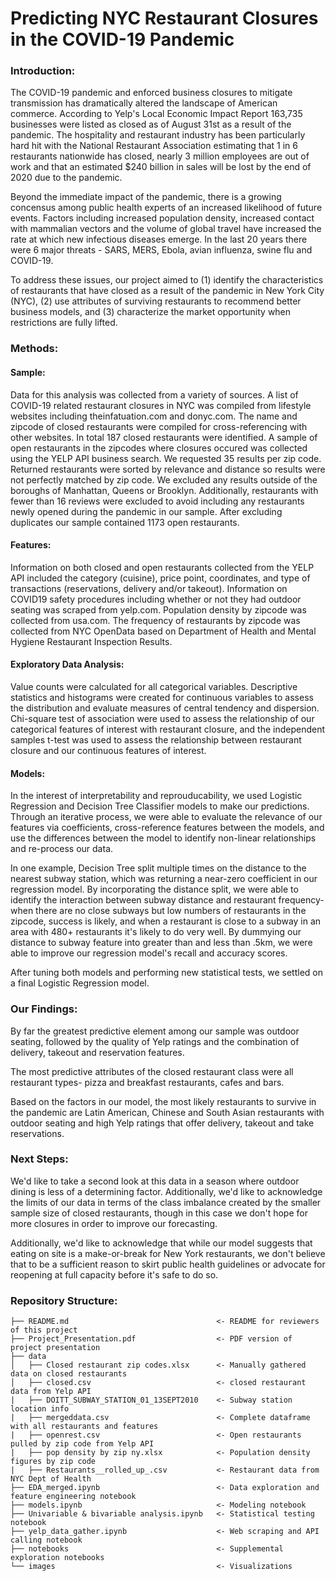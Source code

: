 # Predicting NYC Restaurant Closures in the COVID-19 Pandemic
### Introduction:

The COVID-19 pandemic and enforced business closures to mitigate transmission has dramatically altered the landscape of American commerce.  According to Yelp's Local Economic Impact Report 163,735 businesses were listed as closed as of August 31st as a result of the pandemic.  The hospitality and restaurant industry has been particularly hard hit with the National Restaurant Association estimating that 1 in 6 restaurants nationwide has closed, nearly 3 million employees are out of work and that an estimated $240 billion in sales will be lost by the end of 2020 due to the pandemic.

Beyond the immediate impact of the pandemic, there is a growing concensus among public health experts of an increased likelihood of future events.  Factors including increased population density, increased contact with mammalian vectors and the volume of global travel have increased the rate at which new infectious diseases emerge. In the last 20 years there were 6 major threats - SARS, MERS, Ebola, avian influenza, swine flu and COVID-19. 

To address these issues, our project aimed to (1) identify the characteristics of restaurants that have closed as a result of the pandemic in New York City (NYC), (2) use attributes of surviving restaurants to recommend better business models, and (3) characterize the market opportunity when restrictions are fully lifted.  

### Methods:

#### Sample:
Data for this analysis was collected from a variety of sources.  A list of COVID-19 related restaurant closures in NYC was compiled from lifestyle websites including theinfatuation.com and donyc.com.  The name and zipcode of closed restaurants were compiled for cross-referencing with other websites. In total 187 closed restaurants were identified. A sample of open restaurants in the zipcodes where closures occured was collected using the YELP API business search.  We requested 35 results per zip code.  Returned restaurants were sorted by relevance and distance so results were not perfectly matched by zip code.  We excluded any results outside of the boroughs of Manhattan, Queens or Brooklyn.  Additionally, restaurants with fewer than 16 reviews were excluded to avoid including any restaurants newly opened during the pandemic in our sample.  After excluding duplicates our sample contained 1173 open restaurants.  

#### Features:

Information on both closed and open restaurants collected from the YELP API included the category (cuisine), price point, coordinates, and type of transactions (reservations, delivery and/or takeout). Information on COVID19 safety procedures including whether or not they had outdoor seating was scraped from yelp.com.  Population density by zipcode was collected from usa.com. The frequency of restaurants by zipcode was collected from NYC OpenData based on Department of Health and Mental Hygiene Restaurant Inspection Results.

#### Exploratory Data Analysis:

Value counts were calculated for all categorical variables. Descriptive statistics and histograms were created for continuous variables to assess the distribution and evaluate measures of central tendency and dispersion. Chi-square test of association were used to assess the relationship of our categorical features of interest with restaurant closure, and the independent samples t-test was used to assess the relationship between restaurant closure and our continuous features of interest.

#### Models:

In the interest of interpretability and reprouducability, we used Logistic Regression and Decision Tree Classifier models to make our predictions. Through an iterative process, we were able to evaluate the relevance of our features via coefficients, cross-reference features between the models, and use the differences between the model to identify non-linear relationships and re-process our data. 

In one example, Decision Tree split multiple times on the distance to the nearest subway station, which was returning a near-zero coefficient in our regression model. By incorporating the distance split, we were able to identify the interaction between subway distance and restaurant frequency- when there are no close subways but low numbers of restaurants in the zipcode, success is likely, and when a restaurant is close to a subway in an area with 480+ restaurants it's likely to do very well. By dummying our distance to subway feature into greater than and less than .5km, we were able to improve our regression model's recall and accuracy scores.

After tuning both models and performing new statistical tests, we settled on a final Logistic Regression model. 

### Our Findings:

By far the greatest predictive element among our sample was outdoor seating, followed by the quality of Yelp ratings and the combination of delivery, takeout and reservation features. 

The most predictive attributes of the closed restaurant class were all restaurant types- pizza and breakfast restaurants, cafes and bars. 

Based on the factors in our model, the most likely restaurants to survive in the pandemic are Latin American, Chinese and South Asian restaurants with outdoor seating and high Yelp ratings that offer delivery, takeout and take reservations. 

### Next Steps:

We'd like to take a second look at this data in a season where outdoor dining is less of a determining factor. Additionally, we'd like to acknowledge the limits of our data in terms of the class imbalance created by the smaller sample size of closed restaurants, though in this case we don't hope for more closures in order to improve our forecasting. 

Additionally, we'd like to acknowledge that while our model suggests that eating on site is a make-or-break for New York restaurants, we don't believe that to be a sufficient reason to skirt public health guidelines or advocate for reopening at full capacity before it's safe to do so. 

### Repository Structure:

```
├── README.md                                 <- README for reviewers of this project
├── Project_Presentation.pdf                  <- PDF version of project presentation
├── data
│   ├── Closed restaurant zip codes.xlsx      <- Manually gathered data on closed restaurants
│   ├── closed.csv                            <- closed restaurant data from Yelp API
|   ├── DOITT_SUBWAY_STATION_01_13SEPT2010    <- Subway station location info
|   ├── mergeddata.csv                        <- Complete dataframe with all restaurants and features
|   ├── openrest.csv                          <- Open restaurants pulled by zip code from Yelp API
|   ├── pop density by zip ny.xlsx            <- Population density figures by zip code
|   ├── Restaurants__rolled_up_.csv           <- Restaurant data from NYC Dept of Health
├── EDA_merged.ipynb                          <- Data exploration and feature engineering notebook
├── models.ipynb                              <- Modeling notebook
├── Univariable & bivariable analysis.ipynb   <- Statistical testing notebook
├── yelp_data_gather.ipynb                    <- Web scraping and API calling notebook
├── notebooks                                 <- Supplemental exploration notebooks
└── images                                    <- Visualizations